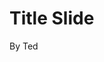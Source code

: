 <!--div data-background="https://octodex.github.com/images/yaktocat.png"></div-->

# Title Slide

By Ted
